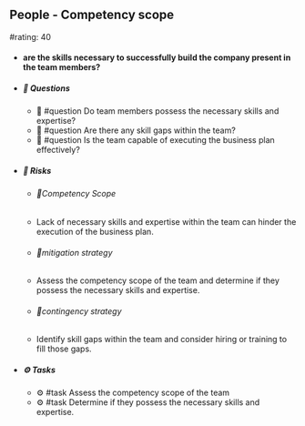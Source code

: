 ## People - Competency scope
#rating: 40
- #### are the skills necessary to successfully build the company present in the team members?
- ##### 💭 Questions
  - 💭 #question Do team members possess the necessary skills and expertise?
  - 💭 #question Are there any skill gaps within the team?
  - 💭 #question Is the team capable of executing the business plan effectively?
- ##### 🚨 Risks

  - ###### 🚨Competency Scope
  - Lack of necessary skills and expertise within the team can hinder the execution of the business plan.
  - ###### 🚨mitigation strategy
  - Assess the competency scope of the team and determine if they possess the necessary skills and expertise.
  - ###### 🚨contingency strategy
  - Identify skill gaps within the team and consider hiring or training to fill those gaps.
- ##### ⚙️ Tasks
  - ⚙️ #task Assess the competency scope of the team
  - ⚙️ #task  Determine if they possess the necessary skills and expertise.


